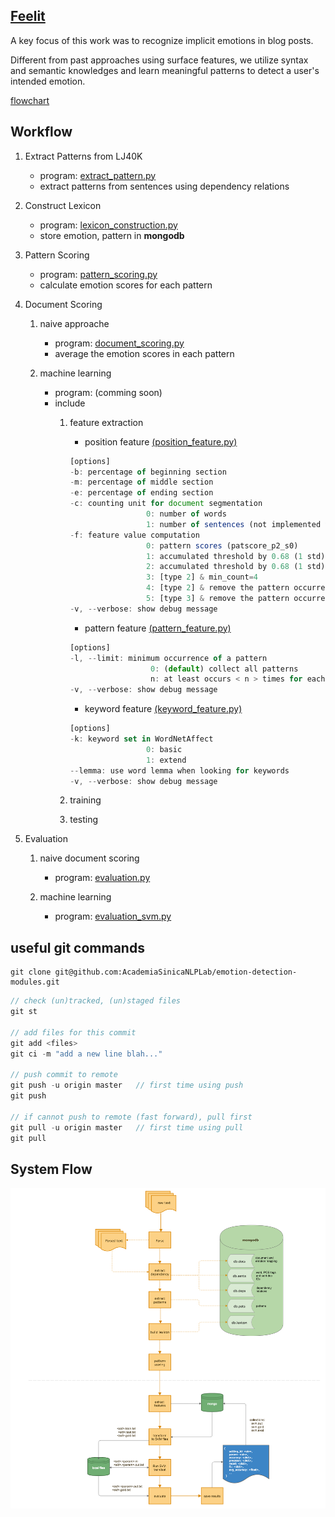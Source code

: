 ## [Feelit](http://doraemon.iis.sinica.edu.tw/feelit/)

A key focus of this work was to recognize implicit emotions in blog posts.

Different from past approaches using surface features, we utilize syntax and semantic knowledges and learn meaningful patterns to detect a user's intended emotion.

[flowchart](https://www.gliffy.com/go/html5/5776824?app=1b5094b0-6042-11e2-bcfd-0800200c9a66)

## Workflow

1. Extract Patterns from LJ40K
	- program: [extract_pattern.py](https://github.com/AcademiaSinicaNLPLab/emotion-detection-modules/blob/master/extract_pattern.py)
	- extract patterns from sentences using dependency relations

2. Construct Lexicon
	- program: [lexicon_construction.py](https://github.com/AcademiaSinicaNLPLab/emotion-detection-modules/blob/master/lexicon_construction.py)
	- store emotion, pattern in __mongodb__
	
3. Pattern Scoring
	- program: [pattern_scoring.py](https://github.com/AcademiaSinicaNLPLab/emotion-detection-modules/blob/master/pattern_scoring.py)
	- calculate emotion scores for each pattern

4. Document Scoring
	1. naive approache
		- program: [document_scoring.py](https://github.com/AcademiaSinicaNLPLab/emotion-detection-modules/blob/master/document_scoring.py)
		- average the emotion scores in each pattern

	2. machine learning
		- program: (comming soon)  
		- include
			1. feature extraction
				- position feature [(position_feature.py)](https://github.com/AcademiaSinicaNLPLab/emotion-detection-modules/blob/master/position_feature.py)
				``` javascript
				[options]
				-b: percentage of beginning section
				-m: percentage of middle section
				-e: percentage of ending section
				-c: counting unit for document segmentation
				                 0: number of words
				                 1: number of sentences (not implemented yet)
				-f: feature value computation
				                 0: pattern scores (patscore_p2_s0)  
				                 1: accumulated threshold by 0.68 (1 std) using pattern scores  
				                 2: accumulated threshold by 0.68 (1 std) using pattern count  
				                 3: [type 2] & min_count=4  
				                 4: [type 2] & remove the pattern occurrence counted from oneself (for ldocID 0-799)  
				                 5: [type 3] & remove the pattern occurrence counted from oneself (for ldocID 0-799)  
				-v, --verbose: show debug message
				```

				- pattern feature [(pattern_feature.py)](https://github.com/AcademiaSinicaNLPLab/emotion-detection-modules/blob/master/pattern_feature.py)
				
				``` javascript
				[options]
				-l, --limit: minimum occurrence of a pattern
				              	  0: (default) collect all patterns
				                  n: at least occurs < n > times for each pattern
				-v, --verbose: show debug message
				```

				- keyword feature [(keyword_feature.py)](https://github.com/AcademiaSinicaNLPLab/emotion-detection-modules/blob/master/keyword_feature.py)
				
				``` javascript
				[options]
				-k: keyword set in WordNetAffect
				                 0: basic
				                 1: extend
				--lemma: use word lemma when looking for keywords
				-v, --verbose: show debug message
				```

			2. training
			3. testing

5. Evaluation
	1. naive document scoring
		- program: [evaluation.py](https://github.com/AcademiaSinicaNLPLab/emotion-detection-modules/blob/master/evaluation.py)

	2. machine learning
		- program: [evaluation_svm.py](https://github.com/AcademiaSinicaNLPLab/emotion-detection-modules/blob/master/evaluation_svm.py)


## useful git commands

``` 
git clone git@github.com:AcademiaSinicaNLPLab/emotion-detection-modules.git
```

```javascript
// check (un)tracked, (un)staged files
git st

// add files for this commit
git add <files>
git ci -m "add a new line blah..."

// push commit to remote
git push -u origin master	// first time using push
git push

// if cannot push to remote (fast forward), pull first
git pull -u origin master	// first time using pull
git pull
```

## System Flow

![flowchart](https://raw.githubusercontent.com/AcademiaSinicaNLPLab/emotion-detection-modules/master/img/feelit.flow.png)


